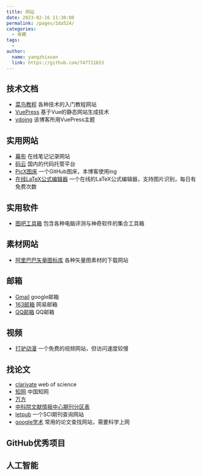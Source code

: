 ```yaml
---
title: 网站
date: 2023-02-16 11:30:08
permalink: /pages/2da524/
categories:
  - 收藏
tags:
  - 
author: 
  name: yangzhixuan
  link: https://github.com/747721653
---
```


## 技术文档
* [菜鸟教程](https://www.runoob.com/) 各种技术的入门教程网站
* [VuePress](https://v2.vuepress.vuejs.org/zh/) 基于Vue的静态网站生成技术
* [vdoing](https://doc.xugaoyi.com/) 该博客所用VuePress主题

## 实用网站
* [幕布](https://mubu.com/home) 在线笔记记录网站
* [码云](https://gitee.com/) 国内的代码托管平台
* [PicX图床](https://picx.xpoet.cn/#/upload) 一个GitHub图床，本博客使用ing
* [在线LaTeX公式编辑器](https://www.latexlive.com/home) 一个在线的LaTeX公式编辑器，支持图片识别，每日有免费次数

## 实用软件
* [图吧工具箱](http://www.tbtool.cn/) 包含各种电脑评测与神奇软件的集合工具箱

## 素材网站
* [阿里巴巴矢量图标库](https://www.iconfont.cn/) 各种矢量图素材的下载网站


## 邮箱
* [Gmail](https://mail.google.com/) google邮箱
* [163邮箱](https://mail.163.com/) 网易邮箱
* [QQ邮箱](https://mail.qq.com/) QQ邮箱

## 视频
* [打驴动漫](https://www.dqsj.cc/) 一个免费的视频网站，但访问速度较慢

## 找论文
* [clarivate](https://access.clarivate.com/) web of science
* [知网](https://www.cnki.net/) 中国知网
* [万方](https://www.wanfangdata.com.cn/index.html) 
* [中科院文献情报中心期刊分区表](https://www.fenqubiao.com/Default.aspx)
* [letpub](https://www.letpub.com.cn/index.php?page=journalapp) 一个SCI期刊查询网站
* [google学术](https://scholar.google.com/) 常用的论文查找网站，需要科学上网

## GitHub优秀项目


## 人工智能
